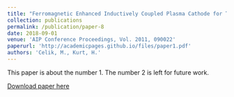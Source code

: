 ```yaml
---
title: "Ferromagnetic Enhanced Inductively Coupled Plasma Cathode for Thruster Ion Neutralization"
collection: publications
permalink: /publication/paper-8
date: 2018-09-01
venue: 'AIP Conference Proceedings, Vol. 2011, 090022'
paperurl: 'http://academicpages.github.io/files/paper1.pdf'
authors: 'Celik, M., Kurt, H.'
---
```

This paper is about the number 1. The number 2 is left for future work.

[Download paper here](http://academicpages.github.io/files/paper1.pdf)
